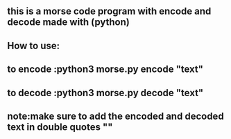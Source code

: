 ## this is a morse code program with encode and decode made with (python)
## How to use: 

## to encode :python3 morse.py encode "text"
## to decode :python3 morse.py decode "text"
## note:make sure to add the encoded and decoded text in double quotes "" 
